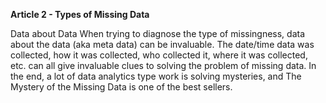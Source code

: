 **Article 2 - Types of Missing Data**

Data about Data
When trying to diagnose the type of missingness, data about the data (aka meta data) can be invaluable. The date/time data was collected, how it was collected, who collected it, where it was collected, etc. can all give invaluable clues to solving the problem of missing data.
In the end, a lot of data analytics type work is solving mysteries, and The Mystery of the Missing Data is one of the best sellers.
